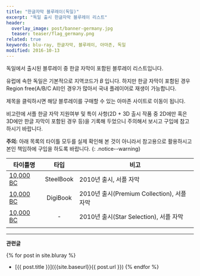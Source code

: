 ```yaml
---
title: "한글자막 블루레이(독일)"
excerpt: "독일 출시 한글자막 블루레이 리스트"
header:
  overlay_image: post/banner-germany.jpg
  teaser: teaser/flag_germany.png
related: true
keywords: blu-ray, 한글자막, 블루레이, 아마존, 독일
modified: 2016-10-13
---
```


독일에서 출시된 블루레이 중 한글 자막이 포함된 블루레이 리스트입니다.

유럽에 속한 독일은 기본적으로 지역코드가 *B* 입니다. 하지만 한글 자막이 포함된 경우 Region free(A/B/C All)인 경우가 많아서 국내 플레이어로 재생이 가능합니다.

제목을 클릭하시면 해당 블루레이를 구매할 수 있는 아마존 사이트로 이동이 됩니다.

비고란에 서플 한글 자막 지원여부 및 특이 사항(2D + 3D 출시 작품 중 2D에만 혹은 3D에만 한글 자막이 포함된 경우 등)을 기록해 두었으니 주의해서 보시고 구입에 참고하시기 바랍니다.

**주의:** 아래 목록의 타이틀 모두를 실제 확인해 본 것이 아니라서 참고용으로 활용하시고 본인 책임하에 구입을 하도록 바랍니다.
{: .notice--warning}

|타이틀명               |타입   |비고                           |
|----------------     |:---:|-------------------------------|
|[10,000 BC](http://amzn.to/2dTd5MC)|SteelBook|2010년 출시, 서플 자막|
|[10,000 BC](http://amzn.to/2dZNcaF)|DigiBook|2010년 출시(Premium Collection), 서플 자막|
|[10,000 BC](http://amzn.to/2dZLpCq)|-|2010년 출시(Star Selection), 서플 자막|
||||

---

**관련글**

{% for post in site.bluray %}
  * [{{ post.title }}]({{site.baseurl}}{{ post.url }})
{% endfor %}
